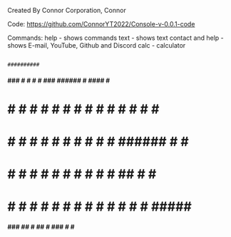 Created By Connor Corporation, Connor

Code: https://github.com/ConnorYT2022/Console-v-0.0.1-code

Commands:
help - shows commands
text - shows text
contact and help - shows E-mail, YouTube, Github and Discord
calc - calculator

                                                                                                                                                ##########
  ####            ###              #            #           #        #            ###            ######         #   ####     #   #
#                   #        #           #          # #         #       # #        #        #        #             #      #   #                   #
#                   #        #           #        #  #          #      #  #        #        #        ######        #   #                    #
#                   #        #           #     #     #          #     #   #        #        #        ##                  #   #                    #
#                   #        #           #  #        #          #   #     #        #        #        #   #                #  #####         #
  ####            ###             ##          #           ##        #          ###           #      #              ###########
